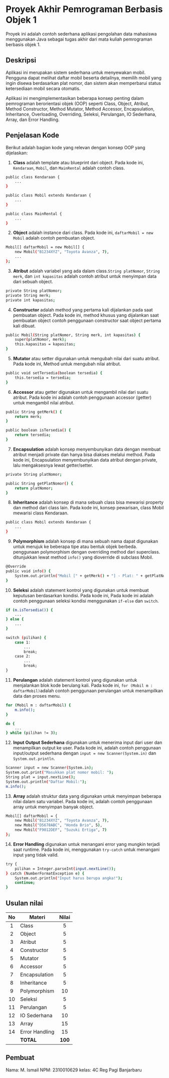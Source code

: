 # Proyek Akhir Pemrograman Berbasis Objek 1

Proyek ini adalah contoh sederhana aplikasi pengolahan data mahasiswa menggunakan Java sebagai tugas akhir dari mata kuliah pemrograman berbasis objek 1.

## Deskripsi

Aplikasi ini merupakan sistem sederhana untuk menyewakan mobil. Pengguna dapat melihat daftar mobil beserta detailnya, memilih mobil yang ingin disewa berdasarkan plat nomor, dan sistem akan memperbarui status ketersediaan mobil secara otomatis.

Aplikasi ini mengimplementasikan beberapa konsep penting dalam pemrograman berorientasi objek (OOP) seperti Class, Object, Atribut, Method Constructor, Method Mutator, Method Accessor, Encapsulation, Inheritance, Overloading, Overriding, Seleksi, Perulangan, IO Sederhana, Array, dan Error Handling.

## Penjelasan Kode

Berikut adalah bagian kode yang relevan dengan konsep OOP yang dijelaskan:

1. **Class** adalah template atau blueprint dari object. Pada kode ini, `Kendaraan`, `Mobil`, dan `MainRental` adalah contoh class.

```bash
public class Kendaraan {
    ...
}

public class Mobil extends Kendaraan {
    ...
}

public class MainRental {
    ...
}
```

2. **Object** adalah instance dari class. Pada kode ini, `daftarMobil = new Mobil` adalah contoh pembuatan object.

```bash
Mobil[] daftarMobil = new Mobil[] {
    new Mobil("B1234XYZ", "Toyota Avanza", 7),
    ...
};
```

3. **Atribut** adalah variabel yang ada dalam class.`String platNomor`, `String merk`, dan `int kapasitas` adalah contoh atribut untuk menyimpan data dari sebuah object.

```bash
private String platNomor;
private String merk;
private int kapasitas;
```

4. **Constructor** adalah method yang pertama kali dijalankan pada saat pembuatan object. Pada kode ini, method khusus yang dijalankan saat pembuatan object contoh penggunaan constructor saat object pertama kali dibuat.

```bash
public Mobil(String platNomor, String merk, int kapasitas) {
    super(platNomor, merk);
    this.kapasitas = kapasitas;
}
```

5. **Mutator** atau setter digunakan untuk mengubah nilai dari suatu atribut. Pada kode ini, Method untuk mengubah nilai atribut.

```bash
public void setTersedia(boolean tersedia) {
    this.tersedia = tersedia;
}
```

6. **Accessor** atau getter digunakan untuk mengambil nilai dari suatu atribut. Pada kode ini adalah contoh penggunaan accessor (getter) untuk mengambil nilai atribut.

```bash
public String getMerk() {
    return merk;
}

public boolean isTersedia() {
    return tersedia;
}
```

7. **Encapsulation** adalah konsep menyembunyikan data dengan membuat atribut menjadi private dan hanya bisa diakses melalui method. Pada kode ini, Encapsulation menyembunyikan data atribut dengan private, lalu mengaksesnya lewat getter/setter.

```bash
private String platNomor;

public String getPlatNomor() {
    return platNomor;
}
```

8. **Inheritance** adalah konsep di mana sebuah class bisa mewarisi property dan method dari class lain. Pada kode ini, konsep pewarisan, class Mobil mewarisi class Kendaraan.

```bash
public class Mobil extends Kendaraan {
    ...
}
```

9. **Polymorphism** adalah konsep di mana sebuah nama dapat digunakan untuk merujuk ke beberapa tipe atau bentuk objek berbeda. penggunaan polymorphism dengan overriding method dari superclass. ditunjukkan lewat method `info()` yang dioverride di subclass Mobil.
```bash
@Override
public void info() {
    System.out.println("Mobil [" + getMerk() + "] - Plat: " + getPlatNomor() + ", Kapasitas: " + kapasitas + " org, Tersedia: " + isTersedia());
}
```

10. **Seleksi** adalah statement kontrol yang digunakan untuk membuat keputusan berdasarkan kondisi. Pada kode ini, Pada kode ini adalah contoh penggunaan seleksi kondisi menggunakan `if-else` dan `switch`.
```bash
if (m.isTersedia()) {
    ...
} else {
    ...
}

switch (pilihan) {
    case 1:
        ...
        break;
    case 2:
        ...
        break;
}
```

11. **Perulangan** adalah statement kontrol yang digunakan untuk menjalankan blok kode berulang kali. Pada kode ini, `for (Mobil m : daftarMobil)`adalah contoh penggunaan perulangan untuk menampilkan data dan proses menu.

```bash
for (Mobil m : daftarMobil) {
    m.info();
}

do {
    ...
} while (pilihan != 3);
```

12. **Input Output Sederhana** digunakan untuk menerima input dari user dan menampilkan output ke user. Pada kode ini, adalah contoh penggunaan input/output sederhana dengan `input = new Scanner(System.in)` dan `System.out.println`.

```bash
Scanner input = new Scanner(System.in);
System.out.print("Masukkan plat nomor mobil: ");
String plat = input.nextLine();
System.out.println("Daftar Mobil:");
m.info();
```

13. **Array** adalah struktur data yang digunakan untuk menyimpan beberapa nilai dalam satu variabel. Pada kode ini, adalah contoh penggunaan array untuk menyimpan banyak object.
```bash
Mobil[] daftarMobil = {
    new Mobil("B1234XYZ", "Toyota Avanza", 7),
    new Mobil("D5678ABC", "Honda Brio", 5),
    new Mobil("F9012DEF", "Suzuki Ertiga", 7)
};
```

14. **Error Handling** digunakan untuk menangani error yang mungkin terjadi saat runtime. Pada kode ini, menggunakan `try-catch` untuk menangani input yang tidak valid.

```bash
try {
    pilihan = Integer.parseInt(input.nextLine());
} catch (NumberFormatException e) {
    System.out.println("Input harus berupa angka!");
    continue;
}
```

## Usulan nilai

| No  | Materi         |  Nilai  |
| :-: | -------------- | :-----: |
|  1  | Class          |    5    |
|  2  | Object         |    5    |
|  3  | Atribut        |    5    |
|  4  | Constructor    |    5    |
|  5  | Mutator        |    5    |
|  6  | Accessor       |    5    |
|  7  | Encapsulation  |    5    |
|  8  | Inheritance    |    5    |
|  9  | Polymorphism   |   10    |
| 10  | Seleksi        |    5    |
| 11  | Perulangan     |    5    |
| 12  | IO Sederhana   |   10    |
| 13  | Array          |   15    |
| 14  | Error Handling |   15    |
|     | **TOTAL**      | **100** |

## Pembuat

Nama: M. Ismail
NPM: 2310010629
kelas: 4C Reg Pagi Banjarbaru
